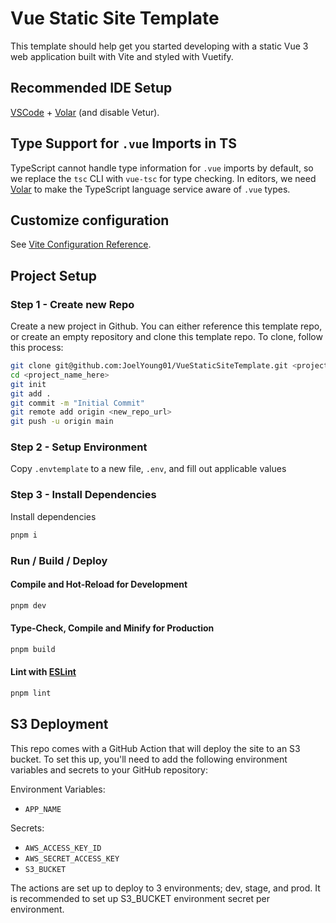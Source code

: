 # Vue Static Site Template

This template should help get you started developing with a static Vue 3 web application built with Vite and styled with Vuetify.

## Recommended IDE Setup

[VSCode](https://code.visualstudio.com/) + [Volar](https://marketplace.visualstudio.com/items?itemName=Vue.volar) (and disable Vetur).

## Type Support for `.vue` Imports in TS

TypeScript cannot handle type information for `.vue` imports by default, so we replace the `tsc` CLI with `vue-tsc` for type checking. In editors, we need [Volar](https://marketplace.visualstudio.com/items?itemName=Vue.volar) to make the TypeScript language service aware of `.vue` types.

## Customize configuration

See [Vite Configuration Reference](https://vitejs.dev/config/).

## Project Setup

### Step 1 - Create new Repo

Create a new project in Github. You can either reference this template repo, or create an empty repository and clone this template repo. To clone, follow this process:

```bash
git clone git@github.com:JoelYoung01/VueStaticSiteTemplate.git <project_name_here>
cd <project_name_here>
git init
git add .
git commit -m "Initial Commit"
git remote add origin <new_repo_url>
git push -u origin main
```

### Step 2 - Setup Environment

Copy `.envtemplate` to a new file, `.env`, and fill out applicable values

### Step 3 - Install Dependencies

Install dependencies

```bash
pnpm i
```

### Run / Build / Deploy

#### Compile and Hot-Reload for Development

```bash
pnpm dev
```

#### Type-Check, Compile and Minify for Production

```bash
pnpm build
```

#### Lint with [ESLint](https://eslint.org/)

```bash
pnpm lint
```

## S3 Deployment

This repo comes with a GitHub Action that will deploy the site to an S3 bucket. To set this up, you'll need to add the following environment variables and secrets to your GitHub repository:

Environment Variables:

- `APP_NAME`

Secrets:

- `AWS_ACCESS_KEY_ID`
- `AWS_SECRET_ACCESS_KEY`
- `S3_BUCKET`

The actions are set up to deploy to 3 environments; dev, stage, and prod. It is recommended to set up S3_BUCKET environment secret per environment.
